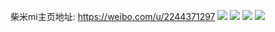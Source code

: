 柴米mi主页地址: https://weibo.com/u/2244371297 
![](https://wx4.sinaimg.cn/mw2000/85c66361ly1h7hxl6z0eij22c03404qs.jpg) 
![](https://wx4.sinaimg.cn/mw2000/85c66361ly1gng574t5c9j20n01dsdme.jpg) 
![](https://wx4.sinaimg.cn/mw2000/85c66361ly1fwqbmf544aj22c0340kjt.jpg) 
![](https://wx4.sinaimg.cn/mw2000/85c66361ly1fwqbmgkg4dj20qo0zk7aw.jpg) 

